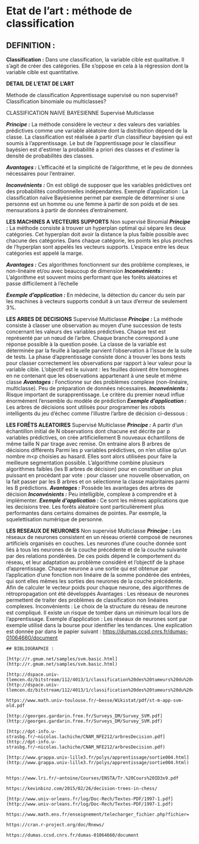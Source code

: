 # Etat de l’art : méthode de classification

## DEFINITION :

**Classification :** Dans une classification, la variable cible est qualitative. Il s’agit de créer des catégories. Elle s’oppose en cela à la régression dont la variable cible est quantitative.

**DETAIL DE L’ETAT DE L’ART**


Methode de classification 
Apprentissage supervisé ou non supervisé? 
Classification binomiale ou multiclasses?

CLASSIFICATION NAIVE BAYESIENNE 
Supervisé Multiclasse

**_Principe :_** La méthode considère le vecteur x des valeurs des variables prédictives comme une variable aléatoire dont la distribution dépend de la classe. La classification est réalisée à partir d’un classifieur bayésien qui est soumis à l’apprentissage. Le but de l’apprentissage pour le classifieur bayésien est d'estimer la
probabilité a priori des classes et d'estimer la densité de probabilités des classes.

**_Avantages :_** L’efficacité et la simplicité de l’algorithme, et le peu de données nécessaires pour l’entrainer.

**_Inconvénients :_** On est obligé de supposer que les variables prédictives ont des probabilités conditionnelles indépendantes.
Exemple d’application : La classification naïve Bayésienne permet par exemple de déterminer si une personne est un homme ou une femme à partir de son poids et de ses mensurations à partir de données d’entraînement.

**LES MACHINES A VECTEURS SUPPORTS** Non supervisé Binomial
**_Principe :_** La méthode consiste à trouver un hyperplan optimal qui sépare les deux catégories. Cet hyperplan doit avoir la distance la plus faible possible avec chacune
des catégories. Dans chaque catégorie, les points les plus proches de l’hyperplan sont appelés les vecteurs supports. L’espace entre les deux catégories est appelé la
marge.

**_Avantages :_** Ces algorithmes fonctionnent sur des problème complexes, ie non-linéaire et/ou avec beaucoup de dimension
**_Inconvénients :_** L’algorithme est souvent moins performant que les forêts aléatoires et passe difficilement à l’échelle


**_Exemple d’application :_** En médecine, la détection du cancer du sein par les machines à vecteurs supports conduit à un taux d’erreur de seulement 3%.

**LES ARBES DE DECISIONS** Supervisé Multiclasse
**_Principe :_**
La méthode consiste à classer une observation au moyen d’une succession de tests concernant les valeurs des variables prédictives. Chaque test est représenté par
un nœud de l’arbre. Chaque branche correspond à une réponse possible à la question posée. La classe de la variable est déterminée par la feuille à laquelle parvient
l’observation à l’issue de la suite de tests.
La phase d’apprentissage consiste donc à trouver les bons tests pour classer correctement les observations par rapport à leur valeur pour la variable cible.
L’objectif est le suivant : les feuilles doivent être homogènes en ne contenant que les observations appartenant à une seule et même classe
**_Avantages :_** Fonctionne sur des problèmes complexe (non-linéaire, multiclasse). Peu de préparation de données nécessaires.
**_Inconvénients :_** Risque important de surapprentissage. Le critère du premier nœud influe énormément l’ensemble du modèle de prédiction
**_Exemple d’application :_** Les arbres de décisions sont utilisés pour programmer les robots intelligents du jeu d’échec comme l’illustre l’arbre de décision ci-dessous :



**LES FORÊTS ALEATOIRES** Supervisé Multiclasse
**_Principe :_** A partir d’un échantillon initial de N observations dont chacune est décrite par p variables prédictives, on crée artificiellement B nouveaux échantillons de
même taille N par tirage avec remise. On entraine alors B arbres de décisions différents
Parmi les p variables prédictives, on n’en utilise qu’un nombre m<p choisies au hasard. Elles sont alors utilisées pour faire la meilleure segmentation possible.
L’algorithme combine plusieurs algorithmes faibles (les B arbres de décision) pour en constituer un plus puissant en procédant par vote : pour classer une nouvelle
observation, on la fait passer par les B arbres et on sélectionne la classe majoritaires parmi les B prédictions.
**_Avantages :_** Possède les avantages des arbres de décision
**_Inconvénients :_** Peu intelligible, complexe à comprendre et à implémenter.
**_Exemple d’application :_** Ce sont les mêmes applications que les decisions tree. Les forêts aléatoire sont particulièrement plus performantes dans certains domaines
de pointes. Par exemple, la squelettisation numérique de personne.

**LES RESEAUX DE NEURONES** Non supervisé Multiclasse
**_Principe :_** Les réseaux de neurones consistent en un réseau orienté composé de neurones artificiels organisés en couches.
Les neurones d’une couche donnée sont liés à tous les neurones de la couche précédente et de la couche suivante par des relations pondérées. De ces poids dépend
le comportement du réseau, et leur adaptation au problème considéré et l’objectif de la phase d’apprentissage. Chaque neurone a une sortie qui est obtenue par
l’application d’une fonction non linéaire de la somme pondérée des entrées, qui sont elles mêmes les sorties des neurones de la couche précédente. Afin de calculer
le vecteur poids pour chaque neurone, des algorithmes de rétropropagation ont été développés
Avantages : Les réseaux de neurones permettent de traiter des problèmes de classification non linéaires complexes.
Inconvénients : Le choix de la structure du réseau de neurone est compliqué. Il existe un risque de tomber dans un minimum local lors de l’apprentissage.
Exemple d’application : Les réseaux de neurones sont par exemple utilisé dans la bourse pour identifier les tendances. Une explication est donnée par dans le papier
suivant : https://dumas.ccsd.cnrs.fr/dumas-01064660/document
```
## BIBLIOGRAPHIE :

[http://r.gmum.net/samples/svm.basic.html](http://r.gmum.net/samples/svm.basic.html)

[http://dspace.univ-tlemcen.dz/bitstream/112/4013/1/classification%20des%20tumeurs%20du%20cancer%20du%20sein%20par%20approche%20SVM](http://dspace.univ-tlemcen.dz/bitstream/112/4013/1/classification%20des%20tumeurs%20du%20cancer%20du%20sein%20par%20approche%20SVM)

https://www.math.univ-toulouse.fr/~besse/Wikistat/pdf/st-m-app-svm-old.pdf

[http://georges.gardarin.free.fr/Surveys_DM/Survey_SVM.pdf](http://georges.gardarin.free.fr/Surveys_DM/Survey_SVM.pdf)

[http://dpt-info.u-strasbg.fr/~nicolas.lachiche/CNAM_NFE212/arbresDecision.pdf](http://dpt-info.u-strasbg.fr/~nicolas.lachiche/CNAM_NFE212/arbresDecision.pdf)

[http://www.grappa.univ-lille3.fr/polys/apprentissage/sortie004.html](http://www.grappa.univ-lille3.fr/polys/apprentissage/sortie004.html)


https://www.lri.fr/~antoine/Courses/ENSTA/Tr.%20Cours%20ID3x9.pdf

https://kevinbinz.com/2015/02/26/decision-trees-in-chess/

[http://www.univ-orleans.fr/log/Doc-Rech/Textes-PDF/1997-1.pdf](http://www.univ-orleans.fr/log/Doc-Rech/Textes-PDF/1997-1.pdf)

https://www.math.ens.fr/enseignement/telecharger_fichier.php?fichier=

https://cran.r-project.org/doc/Rnews/

https://dumas.ccsd.cnrs.fr/dumas-01064660/document
